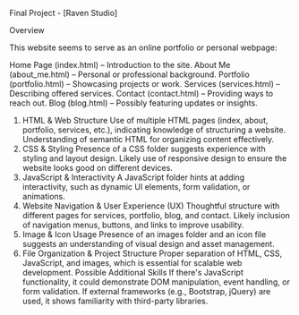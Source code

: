 Final Project - [Raven Studio]

Overview

This website seems to serve as an online portfolio or personal webpage:

Home Page (index.html) – Introduction to the site.
About Me (about_me.html) – Personal or professional background.
Portfolio (portfolio.html) – Showcasing projects or work.
Services (services.html) – Describing offered services.
Contact (contact.html) – Providing ways to reach out.
Blog (blog.html) – Possibly featuring updates or insights.

1. HTML & Web Structure
Use of multiple HTML pages (index, about, portfolio, services, etc.), indicating knowledge of structuring a website.
Understanding of semantic HTML for organizing content effectively.
2. CSS & Styling
Presence of a CSS folder suggests experience with styling and layout design.
Likely use of responsive design to ensure the website looks good on different devices.
3. JavaScript & Interactivity
A JavaScript folder hints at adding interactivity, such as dynamic UI elements, form validation, or animations.
4. Website Navigation & User Experience (UX)
Thoughtful structure with different pages for services, portfolio, blog, and contact.
Likely inclusion of navigation menus, buttons, and links to improve usability.
5. Image & Icon Usage
Presence of an images folder and an icon file suggests an understanding of visual design and asset management.
6. File Organization & Project Structure
Proper separation of HTML, CSS, JavaScript, and images, which is essential for scalable web development.
Possible Additional Skills
If there's JavaScript functionality, it could demonstrate DOM manipulation, event handling, or form validation.
If external frameworks (e.g., Bootstrap, jQuery) are used, it shows familiarity with third-party libraries.
